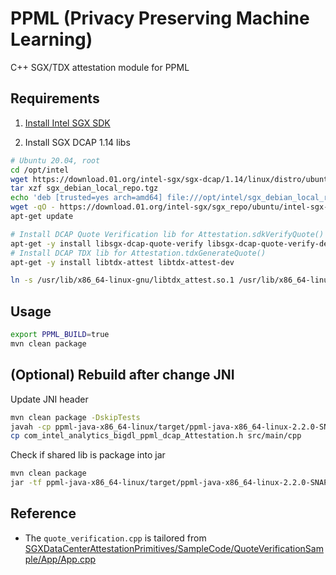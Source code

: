 # PPML (Privacy Preserving Machine Learning)

C++ SGX/TDX attestation module for PPML

## Requirements
 
1. [Install Intel SGX SDK](https://github.com/intel/linux-sgx#install-the-intelr-sgx-sdk)

2. Install SGX DCAP 1.14 libs

```bash
# Ubuntu 20.04, root
cd /opt/intel 
wget https://download.01.org/intel-sgx/sgx-dcap/1.14/linux/distro/ubuntu20.04-server/sgx_debian_local_repo.tgz 
tar xzf sgx_debian_local_repo.tgz 
echo 'deb [trusted=yes arch=amd64] file:///opt/intel/sgx_debian_local_repo focal main' | tee /etc/apt/sources.list.d/intel-sgx.list 
wget -qO - https://download.01.org/intel-sgx/sgx_repo/ubuntu/intel-sgx-deb.key | apt-key add - 
apt-get update 

# Install DCAP Quote Verification lib for Attestation.sdkVerifyQuote()
apt-get -y install libsgx-dcap-quote-verify libsgx-dcap-quote-verify-dev
# Install DCAP TDX lib for Attestation.tdxGenerateQuote()
apt-get -y install libtdx-attest libtdx-attest-dev 

ln -s /usr/lib/x86_64-linux-gnu/libtdx_attest.so.1 /usr/lib/x86_64-linux-gnu/libtdx_attest.so
```

## Usage

```bash
export PPML_BUILD=true
mvn clean package
```

## (Optional) Rebuild after change JNI

Update JNI header

```bash
mvn clean package -DskipTests
javah -cp ppml-java-x86_64-linux/target/ppml-java-x86_64-linux-2.2.0-SNAPSHOT.jar com.intel.analytics.bigdl.ppml.dcap.Attestation
cp com_intel_analytics_bigdl_ppml_dcap_Attestation.h src/main/cpp
```

Check if shared lib is package into jar

```bash
mvn clean package
jar -tf ppml-java-x86_64-linux/target/ppml-java-x86_64-linux-2.2.0-SNAPSHOT.jar | grep libquote_verification.so
```

## Reference

* The `quote_verification.cpp` is tailored from [SGXDataCenterAttestationPrimitives/SampleCode/QuoteVerificationSample/App/App.cpp](https://github.com/intel/SGXDataCenterAttestationPrimitives/blob/master/SampleCode/QuoteVerificationSample/App)
